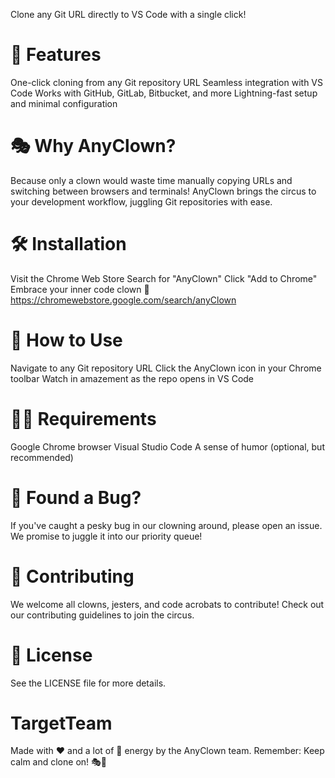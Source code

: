 
Clone any Git URL directly to VS Code with a single click!
# 🚀 Features

One-click cloning from any Git repository URL
Seamless integration with VS Code
Works with GitHub, GitLab, Bitbucket, and more
Lightning-fast setup and minimal configuration

# 🎭 Why AnyClown?
Because only a clown would waste time manually copying URLs and switching between browsers and terminals! AnyClown brings the circus to your development workflow, juggling Git repositories with ease.

# 🛠️ Installation

Visit the Chrome Web Store
Search for "AnyClown"
Click "Add to Chrome"
Embrace your inner code clown 🎈
https://chromewebstore.google.com/search/anyClown

# 🎪 How to Use

Navigate to any Git repository URL
Click the AnyClown icon in your Chrome toolbar
Watch in amazement as the repo opens in VS Code

# 🧑‍💻 Requirements

Google Chrome browser
Visual Studio Code
A sense of humor (optional, but recommended)

# 🐛 Found a Bug?
If you've caught a pesky bug in our clowning around, please open an issue. We promise to juggle it into our priority queue!
# 🤝 Contributing
We welcome all clowns, jesters, and code acrobats to contribute! Check out our contributing guidelines to join the circus.
# 📜 License
See the LICENSE file for more details.
# TargetTeam 
Made with ❤️ and a lot of 🤡 energy by the AnyClown team.
Remember: Keep calm and clone on! 🎭🚀